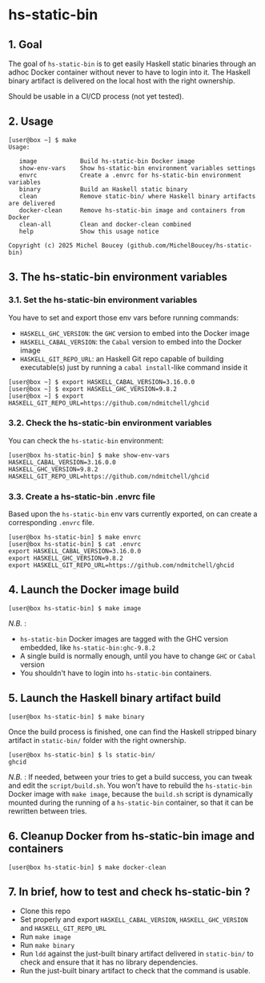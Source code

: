 # hs-static-bin

## 1. Goal

The goal of `hs-static-bin` is to get easily Haskell static binaries through an adhoc Docker container without never to have to login into it. The Haskell binary artifact is delivered on the local host with the right ownership.

Should be usable in a CI/CD process (not yet tested).

## 2. Usage

```
[user@box ~] $ make
Usage:

   image            Build hs-static-bin Docker image
   show-env-vars    Show hs-static-bin environment variables settings
   envrc            Create a .envrc for hs-static-bin environment variables
   binary           Build an Haskell static binary
   clean            Remove static-bin/ where Haskell binary artifacts are delivered
   docker-clean     Remove hs-static-bin image and containers from Docker
   clean-all        Clean and docker-clean combined
   help             Show this usage notice

Copyright (c) 2025 Michel Boucey (github.com/MichelBoucey/hs-static-bin)
```

## 3. The hs-static-bin environment variables

### 3.1. Set the hs-static-bin environment variables

You have to set and export those env vars before running commands:

- `HASKELL_GHC_VERSION`: the `GHC` version to embed into the Docker image
- `HASKELL_CABAL_VERSION`: the `Cabal` version to embed into the Docker image
- `HASKELL_GIT_REPO_URL`: an Haskell Git repo capable of building executable(s) just by running a `cabal install`-like command inside it

```
[user@box ~] $ export HASKELL_CABAL_VERSION=3.16.0.0
[user@box ~] $ export HASKELL_GHC_VERSION=9.8.2
[user@box ~] $ export HASKELL_GIT_REPO_URL=https://github.com/ndmitchell/ghcid
```

### 3.2. Check the hs-static-bin environment variables

You can check the `hs-static-bin` environment:

```
[user@box hs-static-bin] $ make show-env-vars
HASKELL_CABAL_VERSION=3.16.0.0
HASKELL_GHC_VERSION=9.8.2
HASKELL_GIT_REPO_URL=https://github.com/ndmitchell/ghcid
```

### 3.3. Create a hs-static-bin .envrc file

Based upon the `hs-static-bin` env vars currently exported, on can create a corresponding `.envrc` file.

```
[user@box hs-static-bin] $ make envrc
[user@box hs-static-bin] $ cat .envrc
export HASKELL_CABAL_VERSION=3.16.0.0
export HASKELL_GHC_VERSION=9.8.2
export HASKELL_GIT_REPO_URL=https://github.com/ndmitchell/ghcid
```

## 4. Launch the Docker image build

```
[user@box hs-static-bin] $ make image
```

_N.B._ :
- `hs-static-bin` Docker images are tagged with the GHC version embedded, like `hs-static-bin:ghc-9.8.2`
- A single build is normally enough, until you have to change `GHC` or `Cabal` version
- You shouldn't have to login into `hs-static-bin` containers.

## 5. Launch the Haskell binary artifact build

```
[user@box hs-static-bin] $ make binary
```

Once the build process is finished, one can find the Haskell stripped binary artifact in `static-bin/` folder with the right ownership.

```
[user@box hs-static-bin] $ ls static-bin/
ghcid
```

_N.B._ : If needed, between your tries to get a build success, you can tweak and edit the `script/build.sh`. You won't have to rebuild the `hs-static-bin` Docker image with `make image`, because the `build.sh` script is dynamically mounted during the running of a `hs-static-bin` container, so that it can be rewritten between tries.

## 6. Cleanup Docker from hs-static-bin image and containers

```
[user@box hs-static-bin] $ make docker-clean
```

## 7. In brief, how to test and check hs-static-bin ?

- Clone this repo
- Set properly and export `HASKELL_CABAL_VERSION`, `HASKELL_GHC_VERSION` and `HASKELL_GIT_REPO_URL`
- Run `make image`
- Run `make binary`
- Run `ldd` against the just-built binary artifact delivered in `static-bin/` to check and ensure that it has no library dependencies.
- Run the just-built binary artifact to check that the command is usable.


